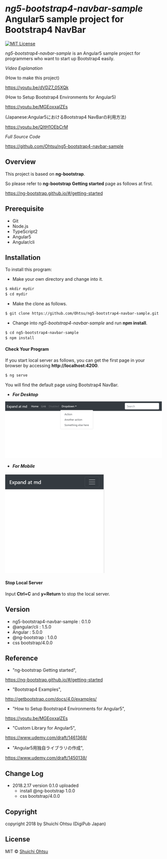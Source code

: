 
# _ng5-bootstrap4-navbar-sample_ Angular5 sample project for Bootstrap4 NavBar
[![MIT License](http://img.shields.io/badge/license-MIT-blue.svg?style=flat)](LICENSE)


_ng5-bootstrap4-navbar-sample_ is an Angular5 sample project for programmers who want to start up Bootstrap4 easily.

_Video Explanation_

(How to make this project)

 <https://youtu.be/dVDZ7_05XQk>

(How to Setup Bootstrap4 Environments for Angular5)

<https://youtu.be/MGEoxxalZEs>

(Japanese:Angular5におけるBootstrap4 NavBarの利用方法)

<https://youtu.be/QItH1OEbCrM>

_Full Source Code_

<https://github.com/Ohtsu/ng5-bootstrap4-navbar-sample>

## Overview 

This project is based on **ng-bootstrap**. 
    
So please refer to **ng-bootstrap Getting started** page as follows at first. 
    
<https://ng-bootstrap.github.io/#/getting-started>
 


## Prerequisite

   - Git
   - Node.js
   - TypeScript2
   - Angular5
   - Angular/cli



## Installation

To install this program:

   - Make your own directory and change into it.

```bash
$ mkdir mydir
$ cd mydir
```
   - Make the clone as follows.

```bash
$ git clone https://github.com/Ohtsu/ng5-bootstrap4-navbar-sample.git
```

   - Change into _ng5-bootstrap4-navbar-sample_ and run **npm install**.

```bash
$ cd ng5-bootstrap4-navbar-sample
$ npm install 
```


#### Check Your Program

If you start local server as follows, you can get the first page in your browser by accessing **http://localhost:4200**.


```bash
$ ng serve
```
You will find the default page using Bootstrap4 NavBar.

  - ***For Desktop*** 

  <img src="https://raw.githubusercontent.com/Ohtsu/images/master/ng5-bootstrap4/ng5-bootstrap4-navbar_default_page_02.png" width= "640" >

  - ***For Mobile*** 

  <img src="https://raw.githubusercontent.com/Ohtsu/images/master/ng5-bootstrap4/ng5-bootstrap4-navbar_for_mobile_page_01.png" width= "320" >

#### Stop Local Server

Input **Ctrl+C** and **y+Return** to stop the local server.




## Version

   - ng5-bootstrap4-navbar-sample : 0.1.0
   - @angular/cli : 1.5.0
   - Angular      : 5.0.0
   - @ng-bootstrap : 1.0.0
   - css bootstrap/4.0.0



## Reference

- "ng-bootstrap Getting started",

<https://ng-bootstrap.github.io/#/getting-started>

- "Bootstrap4 Examples",

<http://getbootstrap.com/docs/4.0/examples/>

- "How to Setup Bootstrap4 Environments for Angular5",

<https://youtu.be/MGEoxxalZEs>

- "Custom Library for Angular5",

<https://www.udemy.com/draft/1461368/>

- "Angular5用独自ライブラリの作成",

<https://www.udemy.com/draft/1450138/>


## Change Log

 - 2018.2.17  version 0.1.0 uploaded 
    - install @ng-bootstrap 1.0.0
    - css bootstrap/4.0.0


## Copyright

copyright 2018 by Shuichi Ohtsu (DigiPub Japan)


## License

MIT © [Shuichi Ohtsu](ohtsu@digipub-net.com)
